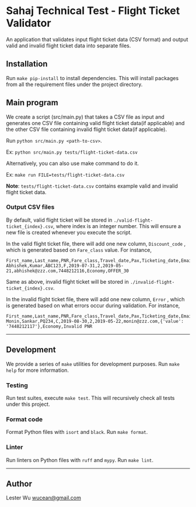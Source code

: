 # Sahaj Technical Test - Flight Ticket Validator

An application that validates input flight ticket data (CSV format) and
output valid and invalid flight ticket data into separate files.

## Installation

Run `make pip-install` to install dependencies. This will install packages from
all the requirement files under the project directory.

## Main program 

We create a script (src/main.py) that takes a CSV file as input and generates
one CSV file containing valid flight ticket data(if applicable) and the other
CSV file containing invalid flight ticket data(if applicable).

Run `python src/main.py <path-to-csv>`.

Ex: `python src/main.py tests/flight-ticket-data.csv`

Alternatively, you can also use make command to do it.

Ex: `make run FILE=tests/flight-ticket-data.csv`

**Note**: `tests/flight-ticket-data.csv` contains example valid and invalid
flight ticket data.

### Output CSV files

By default, valid flight ticket will be stored in
`./valid-flight-ticket_{index}.csv`, where index is an integer number. This
will ensure a new file is created whenever you execute the script.

In the valid flight ticket file, there will add one new column, `Discount_code`
, which is generated based on `Fare_class` value. For instance,

```csv
First_name,Last_name,PNR,Fare_class,Travel_date,Pax,Ticketing_date,Email,Mobile_phone,Booked_cabin,Discount_code
Abhishek,Kumar,ABC123,F,2019-07-31,2,2019-05-21,abhishek@zzz.com,7448212116,Economy,OFFER_30
```

Same as above, invalid flight ticket will be stored in 
`./invalid-flight-ticket_{index}.csv`.

In the invalid flight ticket file, there will add one new column, `Error`
, which is generated based on what errors occur during validation.
For instance,

```csv
First_name,Last_name,PNR,Fare_class,Travel_date,Pax,Ticketing_date,Email,Mobile_phone,Booked_cabin,Error
Monin,Sankar,PQ234,C,2019-08-30,2,2019-05-22,monin@zzz.com,{'value': '7448212117'},Economy,Invalid PNR
```

---

## Development

We provide a series of `make` utilities for development purposes. Run
`make help` for more information.

### Testing

Run test suites, execute `make test`. This will recursively check all tests
under this project.

### Format code

Format Python files with `isort` and `black`. Run `make format`.

### Linter

Run linters on Python files with `ruff` and `mypy`. Run `make lint`.

---

## Author

Lester Wu <wucean@gmail.com>
